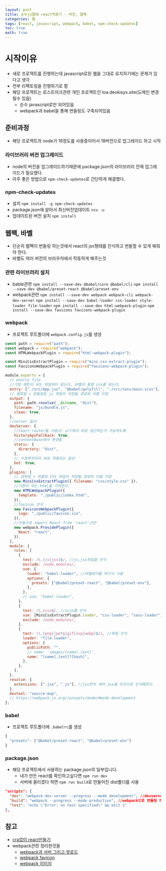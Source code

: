 ```yaml
---
layout: post
title: 순수js웹에 react적용기 - 버전, 웹팩
categories: 웹
tags: [react, javascript, webpack, babel, npm-check-updates]
toc: true
math: true
---
```


# 시작이유

- 새로 프로젝트를 진행하는데 javascript로된 웹을 그대로 유지하기에는 문제가 있다고 생각
- 전부 리팩토링을 진행하기로 함
- 해당 프로젝트는 로스트아크관련 개인 프로젝트인 loa.deokisys.site(도메인 변경될수 있음)
  - 순수 javascript로만 되어있음
  - webpack과 babel을 통해 번들링도 구축되어있음

## 준비과정

- 해당 프로젝트의 node가 16정도를 사용중이어서 18버전으로 업그레이드 하고 시작

### 라이브러리 버전 업그레이드

- node의 버전을 업그레이드하기때문에 package.json의 라이브러리 전체 업그레이드가 필요했다.
- 아주 좋은 방법으로 `npm-check-updates`로 간단하게 해결했다.

### npm-check-updates

- 설치
  `npm install -g npm-check-updates`
- package.json에 알아서 최신버전업데이트
  `ncu -u`
- 업데이트된 버전 설치
  `npm install`

## 웹팩, 바벨

- 단순히 웹팩이 번들링 하는것에서 react의 jsx형태를 인식하고 번들할 수 있게 해줘야 한다.
- 바벨도 여러 버전의 브라우저에서 작동하게 해주는것

### 관련 라이브러리 설치

- bable관련
  `npm install --save-dev @babel/core @babel/cli`
  `npm install --save-dev @babel/preset-react @babel/preset-env`
- webpack관련
  `npm install --save-dev webpack webpack-cli webpack-dev-server`
  `npm install --save-dev babel-loader css-loader style-loader file-loader`
  `npm install --save-dev html-webpack-plugin`
  `npm install --save-dev favicons favicons-webpack-plugin`

### webpack

- 프로젝트 루트폴더에 `webpack.config.js`를 생성

```js
const path = require("path");
const webpack = require("webpack");
const HTMLWebpackPlugin = require("html-webpack-plugin");

const MiniCssExtractPlugin = require("mini-css-extract-plugin");
const FaviconsWebpackPlugin = require("favicons-webpack-plugin");

module.exports = {
  // enntry file
  //가장 메인이 되는 파일부터 읽는다, 바벨과 통합 css를 읽는다.
  entry: ["./src/App.jsx", "@babel/polyfill", "./src/sass/main.scss"],
  // 컴파일 + 번들링된 js 파일이 저장될 경로와 이름 지정
  output: {
    path: path.resolve(__dirname, "dist"),
    filename: "js/bundle.js",
    clean: true,
  },
  //server 옵션
  devServer: {
    //react-router를 사용시! url에서 바로 접근하는거 가능하도록
    historyApiFallback: true,
    //contentBase에서 변경됨
    static: {
      directory: "dist",
    },
    // 수정하자마자 바로 적용되는 옵션
    hot: true,
  },
  plugins: [
    // 컴파일 + 번들링 CSS 파일이 저장될 경로와 이름 지정
    new MiniCssExtractPlugin({ filename: "css/style.css" }),
    //기본이 되는 html을 가져온다.
    new HTMLWebpackPlugin({
      template: "./public/index.html",
    }),
    //favicon 인식
    new FaviconsWebpackPlugin({
      logo: "./public/favicon.ico",
    }),
    //자동으로 import React from 'react'선언
    new webpack.ProvidePlugin({
      React: "react",
    }),
  ],
  module: {
    rules: [
      {
        test: /\.(js|jsx)$/, //js,jsx파일을 인식
        exclude: /node_modules/,
        use: {
          loader: "babel-loader", //바벨로더를 여기서 사용
          options: {
            presets: ["@babel/preset-react", "@babel/preset-env"],
          },
        },
        // use: "babel-loader",
      },
      {
        test: /\.scss$/, //scss를 인식
        use: [MiniCssExtractPlugin.loader, "css-loader", "sass-loader"],
        exclude: /node_modules/,
      },
      {
        test: /\.(png|jpe?g|gif|svg|webp)$/i, //파일 인식
        loader: "file-loader",
        options: {
          publicPath: "",
          // name: 'images/[name].[ext]',
          name: "[name].[ext]?[hash]",
        },
      },
    ],
  },
  resolve: {
    extensions: [".jsx", ".js"], //jsx먼저 써야 Jsx를 우선으로 인식해준다.
  },
  devtool: "source-map",
  // https://webpack.js.org/concepts/mode/#mode-development
};
```

### babel

- 프로젝트 루트폴더에 `.babelrc`를 생성

```js
{
  "presets": ["@babel/preset-react", "@babel/preset-env"]
}
```

### package.json

- 해당 프로젝트에서 사용하는 package.json의 일부입니다.
  - 내가 만든 react를 확인하고싶다면 `npm run dev`
  - 서버에 올리겠다 하면 `npm run build`로 만들어진 dist폴더를 사용

```json
"scripts": {
  "dev": "webpack-dev-server --progress --mode development", //devserver로 바로 확인가능!
  "build": "webpack --progress --mode production", //webpack으로 번들링 해준다!
  "test": "echo \"Error: no test specified\" && exit 1"
},
```

## 참고

- [cra없이 react만들기](https://velog.io/@ggong/CRA-%EC%97%86%EC%9D%B4-React-%ED%94%84%EB%A1%9C%EC%A0%9D%ED%8A%B8-%EB%A7%8C%EB%93%A4%EA%B8%B0)
- webpack관련 정리한것들
  - [webpack과 서버 그리고 핫로드](https://deokisys.github.io/%EC%9B%B9/2021/10/28/webpack%EA%B3%BC-%EC%84%9C%EB%B2%84-%EA%B7%B8%EB%A6%AC%EA%B3%A0-%ED%95%AB%EB%A1%9C%EB%93%9C.html)
  - [webpack favicon](https://deokisys.github.io/%EC%9B%B9/2021/12/29/webpack-favicon%EB%93%B1%EB%A1%9D.html)
  - [webpack 이미지](https://deokisys.github.io/%EC%9B%B9/2022/01/03/webpack-%EC%9D%B4%EB%AF%B8%EC%A7%80%EB%B6%88%EB%9F%AC%EC%98%A4%EB%8A%94%EB%B2%95.html)

